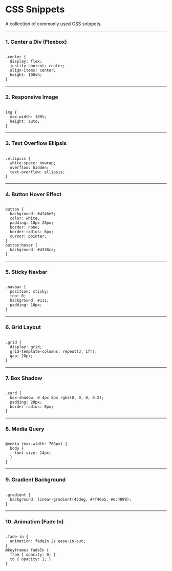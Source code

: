 <h1 class="text-white text-2xl font-bold text-center">CSS Snippets</h1>
<p class="text-white text-center mb-4">A collection of commonly used CSS snippets.</p>

<hr class="my-4 border-gray-600"/>

<h3 class="text-white font-semibold mb-2">1. Center a Div (Flexbox)</h3>
<pre class="bg-gray-800 rounded-lg p-1 mb-4"><code class="language-css">
.center {
  display: flex;
  justify-content: center;
  align-items: center;
  height: 100vh;
}
</code></pre>

<hr class="my-4 border-gray-600"/>

<h3 class="text-white font-semibold mb-2">2. Responsive Image</h3>
<pre class="bg-gray-800 rounded-lg p-1 mb-4"><code class="language-css">
img {
  max-width: 100%;
  height: auto;
}
</code></pre>

<hr class="my-4 border-gray-600"/>

<h3 class="text-white font-semibold mb-2">3. Text Overflow Ellipsis</h3>
<pre class="bg-gray-800 rounded-lg p-1 mb-4"><code class="language-css">
.ellipsis {
  white-space: nowrap;
  overflow: hidden;
  text-overflow: ellipsis;
}
</code></pre>

<hr class="my-4 border-gray-600"/>

<h3 class="text-white font-semibold mb-2">4. Button Hover Effect</h3>
<pre class="bg-gray-800 rounded-lg p-1 mb-4"><code class="language-css">
button {
  background: #4f46e5;
  color: white;
  padding: 10px 20px;
  border: none;
  border-radius: 6px;
  cursor: pointer;
}
button:hover {
  background: #4338ca;
}
</code></pre>

<hr class="my-4 border-gray-600"/>

<h3 class="text-white font-semibold mb-2">5. Sticky Navbar</h3>
<pre class="bg-gray-800 rounded-lg p-1 mb-4"><code class="language-css">
.navbar {
  position: sticky;
  top: 0;
  background: #111;
  padding: 10px;
}
</code></pre>

<hr class="my-4 border-gray-600"/>

<h3 class="text-white font-semibold mb-2">6. Grid Layout</h3>
<pre class="bg-gray-800 rounded-lg p-1 mb-4"><code class="language-css">
.grid {
  display: grid;
  grid-template-columns: repeat(3, 1fr);
  gap: 20px;
}
</code></pre>

<hr class="my-4 border-gray-600"/>

<h3 class="text-white font-semibold mb-2">7. Box Shadow</h3>
<pre class="bg-gray-800 rounded-lg p-1 mb-4"><code class="language-css">
.card {
  box-shadow: 0 4px 8px rgba(0, 0, 0, 0.2);
  padding: 20px;
  border-radius: 8px;
}
</code></pre>

<hr class="my-4 border-gray-600"/>

<h3 class="text-white font-semibold mb-2">8. Media Query</h3>
<pre class="bg-gray-800 rounded-lg p-1 mb-4"><code class="language-css">
@media (max-width: 768px) {
  body {
    font-size: 14px;
  }
}
</code></pre>

<hr class="my-4 border-gray-600"/>

<h3 class="text-white font-semibold mb-2">9. Gradient Background</h3>
<pre class="bg-gray-800 rounded-lg p-1 mb-4"><code class="language-css">
.gradient {
  background: linear-gradient(45deg, #4f46e5, #ec4899);
}
</code></pre>

<hr class="my-4 border-gray-600"/>

<h3 class="text-white font-semibold mb-2">10. Animation (Fade In)</h3>
<pre class="bg-gray-800 rounded-lg p-1 mb-4"><code class="language-css">
.fade-in {
  animation: fadeIn 2s ease-in-out;
}
@keyframes fadeIn {
  from { opacity: 0; }
  to { opacity: 1; }
}
</code></pre>
